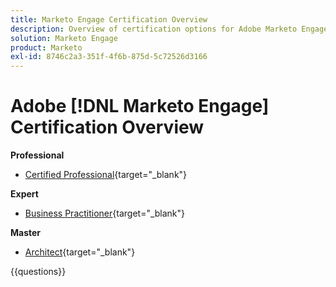 ```yaml
---
title: Marketo Engage Certification Overview
description: Overview of certification options for Adobe Marketo Engage
solution: Marketo Engage
product: Marketo
exl-id: 8746c2a3-351f-4f6b-875d-5c72526d3166
---
```

# Adobe [!DNL Marketo Engage] Certification Overview

**Professional**

* [Certified Professional](https://certification.adobe.com/certification/engage-professional){target="_blank"} <!--AD0-E555-->

**Expert**

* [Business Practitioner](https://certification.adobe.com/certification/marketo-engage-business-practitioner-expert){target="_blank"} <!--AD0-E559-->

**Master**

* [Architect](https://certification.adobe.com/certification/marketo-engage-architect-master){target="_blank"} <!--AD0-E560-->

{{questions}}

